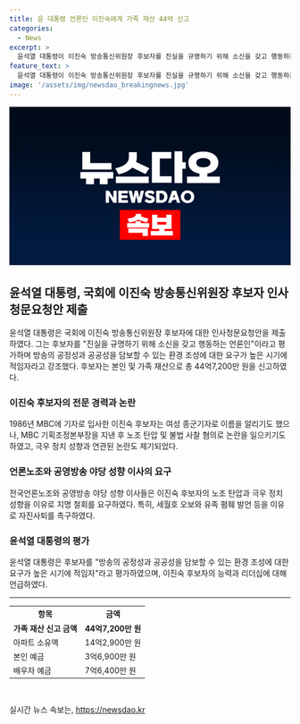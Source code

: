 ```yaml
---
title: 윤 대통령 언론인 이진숙에게 가족 재산 44억 신고
categories:
  - News
excerpt: >
  윤석열 대통령이 이진숙 방송통신위원장 후보자를 진실을 규명하기 위해 소신을 갖고 행동하는 언론인으로 평가하며 국회에 인사청문요청안을 제출했다. 이에 대한 언론노조의 강력한 반대와 함께, 후보자의 가족 재산 44억원을 신고하는 등 논란이 불거졌다. 이 후보자는 MBC에서 활동한 경력이 있으며, 노조 탄압과 극우 정치 성향으로 논란이 있었으며, 지난해 세월호 오보와 이태원 참사 발언으로 자진사퇴를 요구하는 목소리가 나왔다.
feature_text: >
  윤석열 대통령이 이진숙 방송통신위원장 후보자를 진실을 규명하기 위해 소신을 갖고 행동하는 언론인으로 평가하며 국회에 인사청문요청안을 제출했다. 이에 대한 언론노조의 강력한 반대와 함께, 후보자의 가족 재산 44억원을 신고하는 등 논란이 불거졌다. 이 후보자는 MBC에서 활동한 경력이 있으며, 노조 탄압과 극우 정치 성향으로 논란이 있었으며, 지난해 세월호 오보와 이태원 참사 발언으로 자진사퇴를 요구하는 목소리가 나왔다.
image: '/assets/img/newsdao_breakingnews.jpg'
---
```


<p><img src="/assets/img/newsdao_breakingnews.jpg" alt="ontimetimes 속보" /></p>

<h2 data-ke-size="size26">윤석열 대통령, 국회에 이진숙 방송통신위원장 후보자 인사청문요청안 제출</h2>

<p data-ke-size="size16">윤석열 대통령은 국회에 이진숙 방송통신위원장 후보자에 대한 인사청문요청안을 제출하였다. 그는 후보자를 "진실을 규명하기 위해 소신을 갖고 행동하는 언론인"이라고 평가하며 방송의 공정성과 공공성을 담보할 수 있는 환경 조성에 대한 요구가 높은 시기에 적임자라고 강조했다. 후보자는 본인 및 가족 재산으로 총 44억7,200만 원을 신고하였다.</p>

<h3 data-ke-size="size24">이진숙 후보자의 전문 경력과 논란</h3>

<p data-ke-size="size16">1986년 MBC에 기자로 입사한 이진숙 후보자는 여성 종군기자로 이름을 알리기도 했으나, MBC 기획조정본부장을 지낸 후 노조 탄압 및 불법 사찰 혐의로 논란을 일으키기도 하였고, 극우 정치 성향과 연관된 논란도 제기되었다.</p>

<h3 data-ke-size="size24">언론노조와 공영방송 야당 성향 이사의 요구</h3>

<p data-ke-size="size16">전국언론노조와 공영방송 야당 성향 이사들은 이진숙 후보자의 노조 탄압과 극우 정치 성향을 이유로 지명 철회를 요구하였다. 특히, 세월호 오보와 유족 폄훼 발언 등을 이유로 자진사퇴를 촉구하였다.</p>

<h3 data-ke-size="size24">윤석열 대통령의 평가</h3>

<p data-ke-size="size16">윤석열 대통령은 후보자를 "방송의 공정성과 공공성을 담보할 수 있는 환경 조성에 대한 요구가 높은 시기에 적임자"라고 평가하였으며, 이진숙 후보자의 능력과 리더십에 대해 언급하였다.</p>

<hr>

<table>
    <tr>
        <th>항목</th>
        <th>금액</th>
    </tr>
    <tr>
        <td style="text-align: center; height: 17px;"><b>가족 재산 신고 금액</b></td>
        <td style="text-align: center; height: 17px;"><b>44억7,200만 원</b></td>
    </tr>
    <tr>
        <td>아파트 소유액</td>
        <td>14억2,900만 원</td>
    </tr>
    <tr>
        <td>본인 예금</td>
        <td>3억6,900만 원</td>
    </tr>
    <tr>
        <td>배우자 예금</td>
        <td>7억6,400만 원</td>
    </tr>
</table>

<p data-ke-size="size16">&nbsp;</p>
실시간 뉴스 속보는, <a href="https://newsdao.kr" rel="dofollow">https://newsdao.kr</a>


